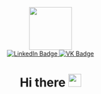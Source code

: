 <div id="header" align="center">
  <img src="https://media.giphy.com/media/bcKmIWkUMCjVm/giphy.gif" width="100"/>
</div>


<div id="badges" align="center">
  <a href="https://www.linkedin.com/in/sandra1ex/">
    <img src="https://img.shields.io/badge/LinkedIn-blue?style=for-the-badge&logo=linkedin&logoColor=white" alt="LinkedIn Badge"/>
  </a>
  <a href="http://vk.com/darth_sandralex">
    <img src="https://img.shields.io/badge/VK-blue?style=for-the-badge&logo=vk&logoColor=white%22" alt="VK Badge"/>
  </a>
</div>
<div align="center">
  <img src="https://komarev.com/ghpvc/?username=Sandra1ex&style=flat-square&color=blue" alt=""/>
</div>

<div align="center">
  <h1>
  Hi there 
  <img src="https://media.giphy.com/media/hvRJCLFzcasrR4ia7z/giphy.gif" width="30px"/>
  </h1>
</div>

<!-- <div>
  <ul> About me:
    <li></li>
  </ul>
</div> -->


<!--
**Sandra1ex/Sandra1ex** is a ✨ _special_ ✨ repository because its `README.md` (this file) appears on your GitHub profile.
<div>
</div>
Here are some ideas to get you started:

- 🔭 I’m currently working on ...
- 🌱 I’m currently learning ...
- 👯 I’m looking to collaborate on ...
- 🤔 I’m looking for help with ...
- 💬 Ask me about ...
- 📫 How to reach me: ...
- 😄 Pronouns: ...
- ⚡ Fun fact: ...
-->
